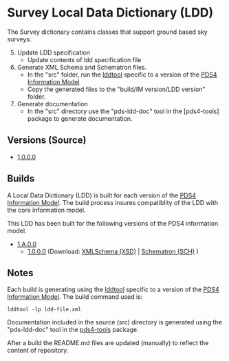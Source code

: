 # Survey Local Data Dictionary (LDD)

The Survey dictionary contains classes that support ground based sky surveys.

5. Update LDD specification
	- Update contents of ldd specification file
6. Generate XML Schema and Schematron files.
	- In the "src" folder, run the [lddtool](https://pds.nasa.gov/pds4/software/ldd/) specific to a version of the [PDS4 Information Model](https://pds.nasa.gov/pds4/doc/im/)
	- Copy the generated files to the "build/IM version/LDD version" folder.
7. Generate documentation
	- In the "src" directory use the "pds-ldd-doc" tool in the [pds4-tools] package to generate documentation.

## Versions (Source)

- [1.0.0.0](src/1.0.0.0)

## Builds

A Local Data Dictionary (LDD) is built for each version of the [PDS4 Information Model](https://pds.nasa.gov/pds4/doc/im/).
The build process insures compatiblity of the LDD with the core information model.

This LDD has been built for the following versions of the PDS4 information model.

- [1.A.0.0](build/1.9.0.0)
   - [1.0.0.0](src/1.0.0.0) (Download: 
      [XMLSchema (XSD)](https://github.com/sbn-psi/ldd-survey/raw/master/build/1.A.0.0/1.0.0.0/PDS4_SURVEY_1A00_1000.xsd)
      | [Schematron (SCH)](https://github.com/sbn-psi/ldd-survey/raw/master/build/1.A.0.0/1.0.0.0/PDS4_SURVEY_1A00_1000.sch)
      )

	
## Notes

Each build is generating using the [lddtool](https://pds.nasa.gov/pds4/software/ldd/) specific to a version of the [PDS4 Information Model](https://pds.nasa.gov/pds4/doc/im/). The build command used is:

```
lddtool -lp ldd-file.xml
```

Documentation included in the source (src) directory is generated using the "pds-ldd-doc" tool in the [pds4-tools](https://github.com/nasa-pds/pds4-tools) package.

After a build the README.md files are updated (manually) to reflect the content of repository.

